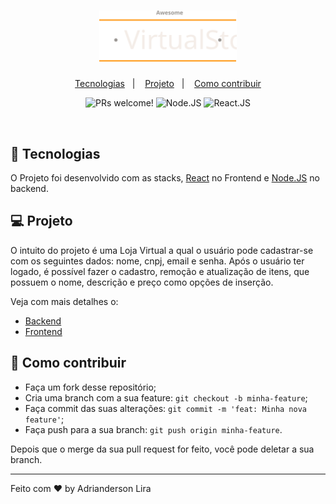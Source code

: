 <h1 align="center" width="100%" height="300px" background="#000">
<img alt="logo virtual store" title="logo virtual store" src="frontend/src/assets/logo.svg" width="220px" />
</h1>

<p align="center">
  <a href="#-tecnologias">Tecnologias</a>&nbsp;&nbsp;&nbsp;|&nbsp;&nbsp;&nbsp;
  <a href="#-projeto">Projeto</a>&nbsp;&nbsp;&nbsp;|&nbsp;&nbsp;&nbsp;
  <a href="#-como-contribuir">Como contribuir</a>
</p>

<p align="center">
 <img src="https://img.shields.io/static/v1?label=PRs&message=welcome&color=7159c1&labelColor=ce" alt="PRs welcome!" />

 <img src="https://img.shields.io/static/v1?label=JS&message=Node&color=3E863D&labelColor=ce" alt="Node.JS" />

 <img src="https://img.shields.io/static/v1?label=JS&message=React&color=61dbfb&labelColor=ce" alt="React.JS" />
</p>

<br>

## 🚀 Tecnologias

O Projeto foi desenvolvido com as stacks, [React](https://pt-br.reactjs.org/docs/getting-started.html) no Frontend e [Node.JS](https://nodejs.org/en/) no backend.

## 💻 Projeto

O intuito do projeto é uma Loja Virtual a qual o usuário pode cadastrar-se com os seguintes dados: nome, cnpj, email e senha. Após o usuário ter logado, é possível fazer o cadastro, remoção e atualização de itens, que possuem o nome, descrição e preço como opções de inserção. 

Veja com mais detalhes o:

 - [Backend](/backend)
 - [Frontend](/frontend)

## 🤔 Como contribuir

- Faça um fork desse repositório;
- Cria uma branch com a sua feature: `git checkout -b minha-feature`;
- Faça commit das suas alterações: `git commit -m 'feat: Minha nova feature'`;
- Faça push para a sua branch: `git push origin minha-feature`.

Depois que o merge da sua pull request for feito, você pode deletar a sua branch.

---

Feito com ♥ by Adrianderson Lira 
